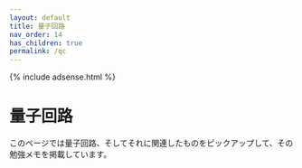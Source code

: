 ```yaml
---
layout: default
title: 量子回路
nav_order: 14
has_children: true
permalink: /qc
---
```


{% include adsense.html %}

# 量子回路

このページでは量子回路、そしてそれに関連したものをピックアップして、その勉強メモを掲載しています。

